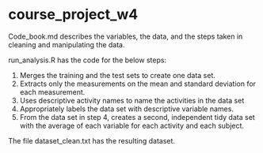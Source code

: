 # course_project_w4

Code_book.md describes the variables, the data, and the steps taken in cleaning and manipulating the data.

run_analysis.R has the code for the below steps:

1. Merges the training and the test sets to create one data set.
2. Extracts only the measurements on the mean and standard deviation for each measurement.
3. Uses descriptive activity names to name the activities in the data set
4. Appropriately labels the data set with descriptive variable names.
5. From the data set in step 4, creates a second, independent tidy data set with the average of each variable for each activity and each subject.

The file dataset_clean.txt has the resulting dataset.
